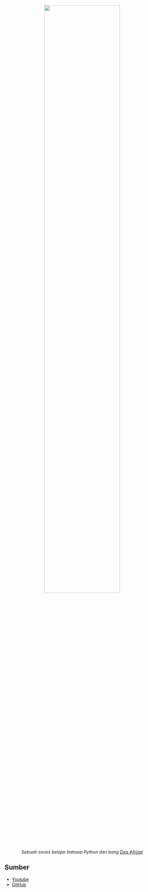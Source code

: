 <div align="center">
    <img src="assets/cuy-university-5-photo.jpeg.png" width="70%">
    <p><i>
    Sebuah series belajar bahasa Python dari bang <a href="https://www.youtube.com/@deaafrizal">Dea Afrizal</a>
    </i></p>
</div>

## Sumber
- [Youtube](https://www.youtube.com/playlist?list=PLc6SEcJkQ6DwUhzOcOKmqysBF2FGvQZ0V)
- [GitHub](https://github.com/deaaprizal/tutorial-python)